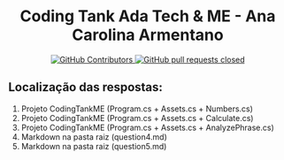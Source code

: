 <h1 align="center"> Coding Tank Ada Tech & ME - Ana Carolina Armentano </h1>

<p align="center">
    <a href="https://github.com/armentanoc/csharp_solutions/graphs/contributors">
      <img alt="GitHub Contributors" src="https://img.shields.io/github/contributors/armentanoc/coding_tank_ME?color=0088ff" />
    </a>
    <a href="https://github.com/armentanoc/csharp_solutions/pulls">
      <img alt="GitHub pull requests closed" src="https://img.shields.io/github/issues-pr-closed/armentanoc/coding_tank_ME?color=8957e5" />
    </a>
  </p>

<h2>Localização das respostas: </h2>
<ol>
<li>Projeto CodingTankME (Program.cs + Assets.cs + Numbers.cs)</li>
<li>Projeto CodingTankME (Program.cs + Assets.cs + Calculate.cs)</li>
<li>Projeto CodingTankME (Program.cs + Assets.cs + AnalyzePhrase.cs)</li>
<li>Markdown na pasta raiz (question4.md)</li>
<li>Markdown na pasta raiz (question5.md)</li>
</ol>

